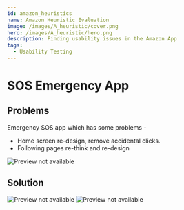 ```yaml
---
id: amazon_heuristics
name: Amazon Heuristic Evaluation
image: /images/A_heuristic/cover.png
hero: /images/A_heuristic/hero.png
description: Finding usability issues in the Amazon App
tags:
  - Usability Testing
---
```


# SOS Emergency App

## Problems

Emergency SOS app which has some problems -

- Home screen re-design, remove accidental clicks.
- Following pages re-think and re-design

![Preview not available](/images/SOS/SOSwireframe.png)

## Solution

![Preview not available](/images/SOS/SOSscreen1_2.png)
![Preview not available](/images/SOS/SOSscreen2_2.png)
